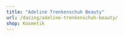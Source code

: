 ```yaml
---
title: "Adeline Trenkenschuh Beauty"
url: /dasing/adeline-trenkenschuh-beauty/
shop: Kosmetik
---
```

